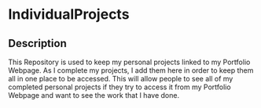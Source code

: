 # IndividualProjects

## Description
This Repository is used to keep my personal projects linked to my Portfolio Webpage. As I complete my projects, I add them here in order to keep them all in one place to be accessed. This will allow people to see all of my completed personal projects if they try to access it from my Portfolio Webpage and want to see the work that I have done.
